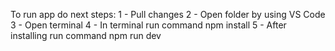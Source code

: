 To run app do next steps:
1 - Pull changes
2 - Open folder by using VS Code
3 - Open terminal
4 - In terminal run command npm install 
5 - After installing run command npm run dev 
